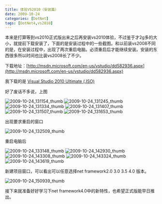 ```yaml
---
title: 体验VS2010（安装篇）
date: 2009-10-24
categories: [DotNet]
tags: [DotNet4,vs2010]
---
```


本来是打算等到vs2010正式版出来之后再安装vs2010体验，不过鉴于才2g多的大小，就提前下载安装了，下面的是安装过程中的一些截图。和以前装vs2008不同的是，在安装过程中，出现了两次重启电脑。必须重启后才能继续安装。安装的东西很多所以时间也比装vs2008长了不少。
<!--more-->

下载地址：[http://msdn.microsoft.com/en-us/vstudio/dd582936.aspx](http://msdn.microsoft.com/en-us/vstudio/dd582936.aspx)

我下载的是 [Visual Studio 2010 Ultimate (.ISO)](http://go.microsoft.com/fwlink/?LinkID=165572) 

好了废话不多说，上图

![2009-10-24_131154_thumb](http://oec2003.qiniudn.com/2009-10-24_131154_thumb.png)
![2009-10-24_131245_thumb](http://oec2003.qiniudn.com/2009-10-24_131245_thumb.png)
![2009-10-24_131334_thumb](http://oec2003.qiniudn.com/2009-10-24_131334_thumb.png)
![2009-10-24_131407_thumb](http://oec2003.qiniudn.com/2009-10-24_131407_thumb.png)
![2009-10-24_131507_thumb](http://oec2003.qiniudn.com/2009-10-24_131507_thumb.png)
![2009-10-24_131653_thumb](http://oec2003.qiniudn.com/2009-10-24_131653_thumb.png)

出现要求重启的窗口

![2009-10-24_132509_thumb](http://oec2003.qiniudn.com/2009-10-24_132509_thumb.png)

重启电脑后

![2009-10-24_133148_thumb](http://oec2003.qiniudn.com/2009-10-24_133148_thumb.png)
![2009-10-24_142930_thumb](http://oec2003.qiniudn.com/2009-10-24_142930_thumb.png)
![2009-10-24_143308_thumb](http://oec2003.qiniudn.com/2009-10-24_143308_thumb.png)
![2009-10-24_143324_thumb](http://oec2003.qiniudn.com/2009-10-24_143324_thumb.png)
![2009-10-24_143619_thumb](http://oec2003.qiniudn.com/2009-10-24_143619_thumb.png)

新建项目窗口，可以看出可以任意选择net framework2.0 3.0 3.5 4.0 版本。

![2009-10-24_150939_thumb](http://oec2003.qiniudn.com/2009-10-24_150939_thumb.png)

接下来就准备好好学习下net framework4.0中的新特性，也希望正式版能早日推出。


